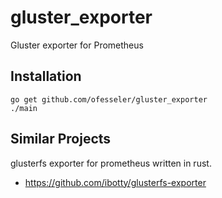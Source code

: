 # gluster_exporter
Gluster exporter for Prometheus

## Installation 

```
go get github.com/ofesseler/gluster_exporter
./main
```

## Similar Projects
glusterfs exporter for prometheus written in rust. 
- https://github.com/ibotty/glusterfs-exporter

